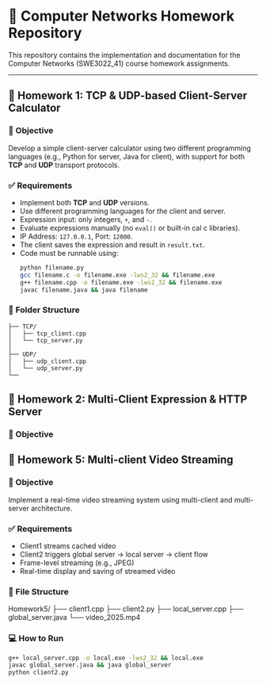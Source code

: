 # 📝 Computer Networks Homework Repository

This repository contains the implementation and documentation for the Computer Networks (SWE3022_41) course homework assignments.

---

## 📘 Homework 1: TCP & UDP-based Client-Server Calculator

### 🎯 Objective
Develop a simple client-server calculator using two different programming languages (e.g., Python for server, Java for client), with support for both **TCP** and **UDP** transport protocols.

### ✅ Requirements
- Implement both **TCP** and **UDP** versions.
- Use different programming languages for the client and server.
- Expression input: only integers, `+`, and `-`.
- Evaluate expressions manually (no `eval()` or built-in cal  c libraries).
- IP Address: `127.0.0.1`, Port: `12000`.
- The client saves the expression and result in `result.txt`.
- Code must be runnable using:
  ```bash
  python filename.py
  gcc filename.c -o filename.exe -lws2_32 && filename.exe
  g++ filename.cpp -o filename.exe -lws2_32 && filename.exe
  javac filename.java && java filename
  ```
### 📂 Folder Structure
```
├── TCP/
│   ├── tcp_client.cpp
│   └── tcp_server.py
│
├── UDP/
│   ├── udp_client.cpp
│   └── udp_server.py
└──
```


## 📘 Homework 2: Multi-Client Expression & HTTP Server

### 🎯 Objective








## 📘 Homework 5: Multi-client Video Streaming

### 🎯 Objective
Implement a real-time video streaming system using multi-client and multi-server architecture.

### ✅ Requirements
- Client1 streams cached video
- Client2 triggers global server → local server → client flow
- Frame-level streaming (e.g., JPEG)
- Real-time display and saving of streamed video

### 📂 File Structure
Homework5/
├── client1.cpp
├── client2.py
├── local_server.cpp
├── global_server.java
└── video_2025.mp4

### 💻 How to Run
```bash
g++ local_server.cpp -o local.exe -lws2_32 && local.exe
javac global_server.java && java global_server
python client2.py
